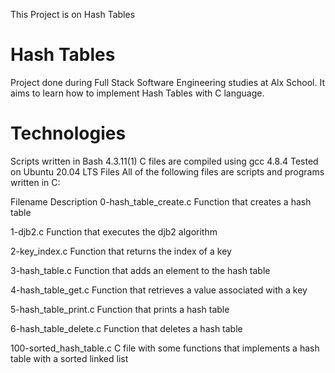 This Project is on Hash Tables

# Hash Tables
Project done during Full Stack Software Engineering studies at Alx School. It aims to learn how to implement Hash Tables with C language.

# Technologies
Scripts written in Bash 4.3.11(1)
C files are compiled using gcc 4.8.4
Tested on Ubuntu 20.04 LTS
Files
All of the following files are scripts and programs written in C:

Filename	Description
0-hash_table_create.c	Function that creates a hash table

1-djb2.c	Function that executes the djb2 algorithm

2-key_index.c	Function that returns the index of a key

3-hash_table.c	Function that adds an element to the hash table

4-hash_table_get.c	Function that retrieves a value associated with a key

5-hash_table_print.c	Function that prints a hash table

6-hash_table_delete.c	Function that deletes a hash table

100-sorted_hash_table.c	C file with some functions that implements a hash table with a sorted linked list
